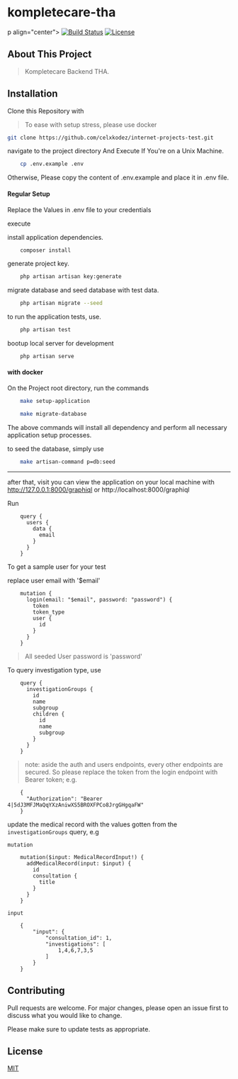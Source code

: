 # kompletecare-tha

p align="center">
<a href="https://github.com/symfony/symfony/actions"><img src="https://github.com/symfony/symfony/actions/workflows/unit-tests.yml/badge.svg?branch=6.2" alt="Build Status"></a>
<a href="https://packagist.org/packages/symfony/symfony"><img src="https://img.shields.io/packagist/l/symfony/symfony" alt="License"></a>
</p>

## About This Project

> Kompletecare Backend THA.


## Installation
<p>Clone this Repository with</p>

> To ease with setup stress, please use docker

```bash
git clone https://github.com/celxkodez/internet-projects-test.git 
```
navigate to the project directory And Execute If You're on a
Unix Machine.

```bash
    cp .env.example .env
```

Otherwise, Please copy the content of .env.example and place it in .env 
file.

#### Regular Setup

Replace the Values in .env file to your credentials

execute 

install application dependencies.
```bash
    composer install
```
generate project key.
```bash
    php artisan artisan key:generate
```
migrate database and seed database with test data.
```bash
    php artisan migrate --seed
```
to run the application tests, use.
```bash
    php artisan test
```
bootup local server for development
```bash
    php artisan serve
```

#### with docker
<p>On the Project root directory, run the commands</p>

```bash
    make setup-application
```
```bash
    make migrate-database
```
The above commands will install all dependency and perform all necessary
application setup processes.

to seed the database, simply use
```bash
    make artisan-command p=db:seed
```
<hr>


after that, visit you can view the application on your local machine
with http://127.0.0.1:8000/graphiql or http://localhost:8000/graphiql

Run 
```angular2html
    query {
      users {
        data {
          email
        }
      }
    }
```
To get a sample user for your test

replace user email with '$email'
```angular2html
    mutation {
      login(email: "$email", password: "password") {
        token
        token_type
        user {
          id
        }
      }
    }
```
> All seeded User password is 'password'

To query investigation type, use

```angular2html
    query {
      investigationGroups {
        id
        name
        subgroup 
        children {
          id
          name
          subgroup
        }
      }
    }
```
> note: aside the auth and users endpoints, every other endpoints
> are secured.
> So please replace the token from the login endpoint with Bearer
> token; e.g.

```angular2html
    {
      "Authorization": "Bearer 4|5dJ3MFJMaQqYXzAniwXS5BROXFPCo8JrgGHgqaFW"
    }
```

update the medical record with the values gotten from the
`investigationGroups` query, e.g

`mutation`

```angular2html
    mutation($input: MedicalRecordInput!) {
      addMedicalRecord(input: $input) {
        id
        consultation {
          title
        }
      }
    }
```
`input`

```angular2html
    {
        "input": {
            "consultation_id": 1,
            "investigations": [
                1,4,6,7,3,5
            ]
        }
    }
```

## Contributing

Pull requests are welcome. For major changes, please open an issue first
to discuss what you would like to change.

Please make sure to update tests as appropriate.

## License

[MIT](https://choosealicense.com/licenses/mit/)
